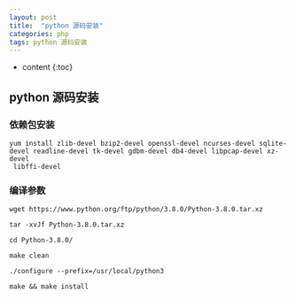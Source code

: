 ```yaml
---
layout: post
title:  "python 源码安装"
categories: php 
tags: python 源码安装
---
```


* content
{:toc}

## python 源码安装

### 依赖包安装
```shell
yum install zlib-devel bzip2-devel openssl-devel ncurses-devel sqlite-devel readline-devel tk-devel gdbm-devel db4-devel libpcap-devel xz-devel
 libffi-devel
```





### 编译参数
```shell
wget https://www.python.org/ftp/python/3.8.0/Python-3.8.0.tar.xz

tar -xvJf Python-3.8.0.tar.xz

cd Python-3.8.0/

make clean

./configure --prefix=/usr/local/python3

make && make install
```